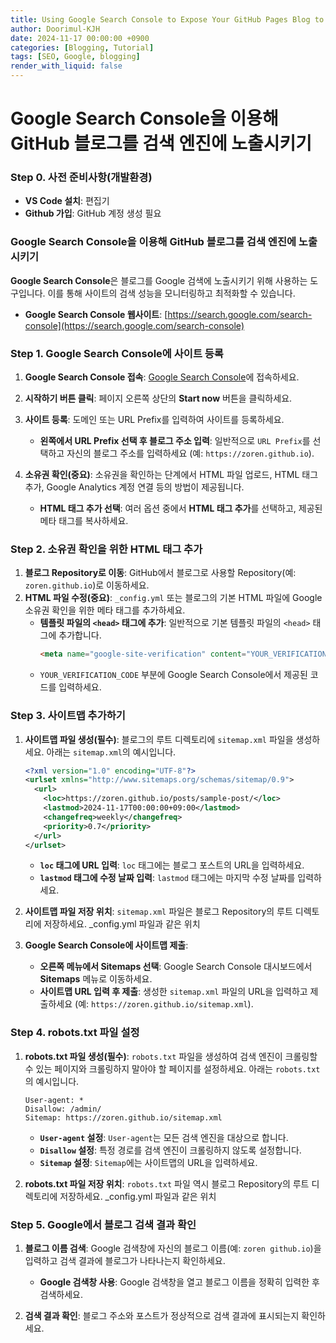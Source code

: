 ```yaml
---
title: Using Google Search Console to Expose Your GitHub Pages Blog to Search Engines
author: Doorimul-KJH
date: 2024-11-17 00:00:00 +0900
categories: [Blogging, Tutorial]
tags: [SEO, Google, blogging]
render_with_liquid: false
---
```



# Google Search Console을 이용해 GitHub 블로그를 검색 엔진에 노출시키기

### Step 0. 사전 준비사항(개발환경)

- **VS Code 설치**: 편집기
- **Github 가입**: GitHub 계정 생성 필요

### Google Search Console을 이용해 GitHub 블로그를 검색 엔진에 노출시키기

**Google Search Console**은 블로그를 Google 검색에 노출시키기 위해 사용하는 도구입니다. 이를 통해 사이트의 검색 성능을 모니터링하고 최적화할 수 있습니다.

- **Google Search Console 웹사이트**: [https://search.google.com/search-console](https://search.google.com/search-console)

### Step 1. Google Search Console에 사이트 등록

1. **Google Search Console 접속**: [Google Search Console](https://search.google.com/search-console)에 접속하세요.

2. **시작하기 버튼 클릭**: 페이지 오른쪽 상단의 **Start now** 버튼을 클릭하세요.

3. **사이트 등록**: 도메인 또는 URL Prefix를 입력하여 사이트를 등록하세요. 
   - **왼쪽에서 URL Prefix 선택 후 블로그 주소 입력**: 일반적으로 `URL Prefix`를 선택하고 자신의 블로그 주소를 입력하세요 (예: `https://zoren.github.io`).

4. **소유권 확인(중요)**: 소유권을 확인하는 단계에서 HTML 파일 업로드, HTML 태그 추가, Google Analytics 계정 연결 등의 방법이 제공됩니다. 
   - **HTML 태그 추가 선택**: 여러 옵션 중에서 **HTML 태그 추가**를 선택하고, 제공된 메타 태그를 복사하세요.

### Step 2. 소유권 확인을 위한 HTML 태그 추가

1. **블로그 Repository로 이동**: GitHub에서 블로그로 사용할 Repository(예: `zoren.github.io`)로 이동하세요.
2. **HTML 파일 수정(중요)**: `_config.yml` 또는 블로그의 기본 HTML 파일에 Google 소유권 확인을 위한 메타 태그를 추가하세요. 
   - **템플릿 파일의 `<head>` 태그에 추가**: 일반적으로 기본 템플릿 파일의 `<head>` 태그에 추가합니다.
      ```html
      <meta name="google-site-verification" content="YOUR_VERIFICATION_CODE" />
      ```
   - `YOUR_VERIFICATION_CODE` 부분에 Google Search Console에서 제공된 코드를 입력하세요.

### Step 3. 사이트맵 추가하기

1. **사이트맵 파일 생성(필수)**: 블로그의 루트 디렉토리에 `sitemap.xml` 파일을 생성하세요. 아래는 `sitemap.xml`의 예시입니다.

   ```xml
   <?xml version="1.0" encoding="UTF-8"?>
   <urlset xmlns="http://www.sitemaps.org/schemas/sitemap/0.9">
     <url>
       <loc>https://zoren.github.io/posts/sample-post/</loc>
       <lastmod>2024-11-17T00:00:00+09:00</lastmod>
       <changefreq>weekly</changefreq>
       <priority>0.7</priority>
     </url>
   </urlset>
   ```

   - **`loc` 태그에 URL 입력**: `loc` 태그에는 블로그 포스트의 URL을 입력하세요.
   - **`lastmod` 태그에 수정 날짜 입력**: `lastmod` 태그에는 마지막 수정 날짜를 입력하세요.

2. **사이트맵 파일 저장 위치**: `sitemap.xml` 파일은 블로그 Repository의 루트 디렉토리에 저장하세요. _config.yml 파일과 같은 위치

3. **Google Search Console에 사이트맵 제출**: 
   - **오른쪽 메뉴에서 Sitemaps 선택**: Google Search Console 대시보드에서 **Sitemaps** 메뉴로 이동하세요.
   - **사이트맵 URL 입력 후 제출**: 생성한 `sitemap.xml` 파일의 URL을 입력하고 제출하세요 (예: `https://zoren.github.io/sitemap.xml`). 

### Step 4. robots.txt 파일 설정

1. **robots.txt 파일 생성(필수)**: `robots.txt` 파일을 생성하여 검색 엔진이 크롤링할 수 있는 페이지와 크롤링하지 말아야 할 페이지를 설정하세요. 아래는 `robots.txt`의 예시입니다.

   ```
   User-agent: *
   Disallow: /admin/
   Sitemap: https://zoren.github.io/sitemap.xml
   ```

   - **`User-agent` 설정**: `User-agent`는 모든 검색 엔진을 대상으로 합니다.
   - **`Disallow` 설정**: 특정 경로를 검색 엔진이 크롤링하지 않도록 설정합니다.
   - **`Sitemap` 설정**: `Sitemap`에는 사이트맵의 URL을 입력하세요.

2. **robots.txt 파일 저장 위치**: `robots.txt` 파일 역시 블로그 Repository의 루트 디렉토리에 저장하세요. _config.yml 파일과 같은 위치

### Step 5. Google에서 블로그 검색 결과 확인

1. **블로그 이름 검색**: Google 검색창에 자신의 블로그 이름(예: `zoren github.io`)을 입력하고 검색 결과에 블로그가 나타나는지 확인하세요.
   - **Google 검색창 사용**: Google 검색창을 열고 블로그 이름을 정확히 입력한 후 검색하세요.

2. **검색 결과 확인**: 블로그 주소와 포스트가 정상적으로 검색 결과에 표시되는지 확인하세요.
